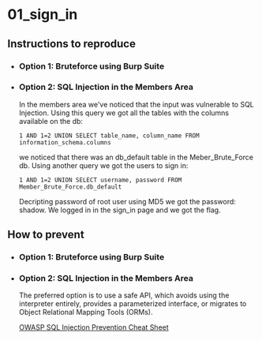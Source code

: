 # 01_sign_in

## Instructions to reproduce

-   ### Option 1: Bruteforce using Burp Suite

-   ### Option 2: SQL Injection in the Members Area

    In the members area we've noticed that the input was vulnerable to SQL Injection. Using this query we got all the tables with the columns available on the db:

    ```
    1 AND 1=2 UNION SELECT table_name, column_name FROM information_schema.columns
    ```

    we noticed that there was an db_default table in the Meber_Brute_Force db. Using another query we got the users to sign in:

    ```
    1 AND 1=2 UNION SELECT username, password FROM Member_Brute_Force.db_default
    ```

    Decripting password of root user using MD5 we got the password: shadow. We logged in in the sign_in page and we got the flag.

## How to prevent

-   ### Option 1: Bruteforce using Burp Suite

-   ### Option 2: SQL Injection in the Members Area
    
    The preferred option is to use a safe API, which avoids using the interpreter entirely, provides a parameterized interface, or migrates to Object Relational Mapping Tools (ORMs).

    [OWASP SQL Injection Prevention Cheat Sheet](https://cheatsheetseries.owasp.org/cheatsheets/SQL_Injection_Prevention_Cheat_Sheet.html)